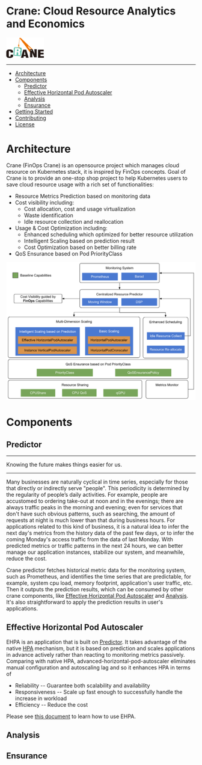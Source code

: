 # Crane: Cloud Resource Analytics and Economics

<div><img src="./docs/images/crane.png" style="width:100px;" /></div>

----
- [Architecture](#architecture)
- [Components](#components)
    - [Predictor](#predictor)
    - [Effective Horizontal Pod Autoscaler](#effective-horizontal-pod-autoscaler)
    - [Analysis](#analysis)
    - [Ensurance](#ensurance)
- [Getting Started](#getting-started)
- [Contributing](#contributing)
- [License](#license)

# Architecture
Crane (FinOps Crane) is an opensource project which manages cloud resource on Kubernetes stack, it is inspired by FinOps concepts. 
Goal of Crane is to provide an one-stop shop project to help Kubernetes users to save cloud resource usage with a rich set of functionalities:
- Resource Metrics Prediction based on monitoring data
- Cost visibility including:
  - Cost allocation, cost and usage virtualization
  - Waste identification
  - Idle resource collection and reallocation
- Usage & Cost Optimization including:
  - Enhanced scheduling which optimized for better resource utilization
  - Intelligent Scaling based on prediction result
  - Cost Optimization based on better billing rate
- QoS Ensurance based on Pod PriorityClass

<div align="center"><img src="./docs/images/crane-architecture.png" style="width:900px;" /></div>

# Components

## Predictor

----

Knowing the future makes things easier for us.

----
Many businesses are naturally cyclical in time series, especially for those that directly or indirectly serve "people". This periodicity is determined by the regularity of people’s daily activities. For example, people are accustomed to ordering take-out at noon and in the evenings; there are always traffic peaks in the morning and evening; even for services that don't have such obvious patterns, such as searching, the amount of requests at night is much lower than that during business hours. For applications related to this kind of business, it is a natural idea to infer the next day's metrics from the history data of the past few days, or to infer the coming Monday's access traffic from the data of last Monday. With predicted metrics or traffic patterns in the next 24 hours, we can better manage our application instances, stabilize our system, and meanwhile, reduce the cost.

Crane predictor fetches historical metric data for the monitoring system, such as Prometheus, and identifies the time series that are predictable, for example, system cpu load, memory footprint, application's user traffic, etc. Then it outputs the prediction results, which can be consumed by other crane components, like [Effective Horizontal Pod Autoscaler](#effective-horizontal-pod-autoscaler) and  [Analysis](#analysis). It's also straightforward to apply the prediction results in user's applications.


## Effective Horizontal Pod Autoscaler
EHPA is an application that is built on [Predictor](#predictor). It takes advantage of the native [HPA](https://kubernetes.io/docs/tasks/run-application/horizontal-pod-autoscale/) mechanism, but it is based on prediction and scales applications in advance actively rather than reacting to monitoring metrics passively. Comparing with native HPA, advanced-horizontal-pod-autoscaler eliminates manual configuration and autoscaling lag and so it enhances HPA in terms of

- Reliability -- Guarantee both scalability and availability
- Responsiveness -- Scale up fast enough to successfully handle the increase in workload
- Efficiency -- Reduce the cost

Please see [this document](./docs/tutorials/using-effective-hpa-to-scaling-with-effectiveness.md) to learn how to use EHPA.
## Analysis
## Ensurance



